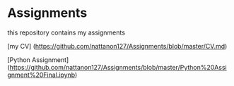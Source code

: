 # Assignments
this repository contains my assignments

[my CV] (https://github.com/nattanon127/Assignments/blob/master/CV.md)

[Python Assignment] (https://github.com/nattanon127/Assignments/blob/master/Python%20Assignment%20Final.ipynb)

